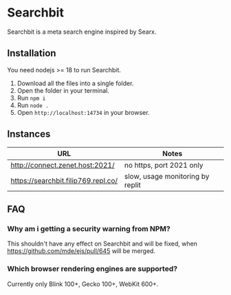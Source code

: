 # Searchbit
Searchbit is a meta search engine inspired by Searx.

## Installation
You need nodejs >= 18 to run Searchbit.

1) Download all the files into a single folder.
2) Open the folder in your terminal.
3) Run `npm i`
4) Run `node .`
5) Open `http://localhost:14734` in your browser.

## Instances
| URL                                 | Notes                            |
|-------------------------------------|----------------------------------|
| http://connect.zenet.host:2021/     | no https, port 2021 only         |
| https://searchbit.filip769.repl.co/ | slow, usage monitoring by replit |

## FAQ

### Why am i getting a security warning from NPM?
This shouldn't have any effect on Searchbit and will be fixed, when https://github.com/mde/ejs/pull/645 will be merged.

### Which browser rendering engines are supported?
Currently only Blink 100+, Gecko 100+, WebKit 600+.